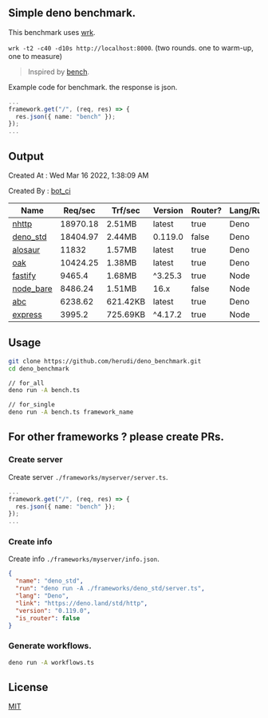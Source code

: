 ## Simple deno benchmark.
This benchmark uses [wrk](https://github.com/wg/wrk).

`wrk -t2 -c40 -d10s http://localhost:8000`. (two rounds. one to warm-up, one to measure)

> Inspired by [bench](https://github.com/denosaurs/bench).

Example code for benchmark. the response is json.
```ts
...
framework.get("/", (req, res) => {
  res.json({ name: "bench" });
});
...
```

## Output
Created At : Wed Mar 16 2022, 1:38:09 AM

Created By : [bot_ci](https://github.com/herudi/deno_benchmarks/commits?author=github-actions%5Bbot%5D)

|Name|Req/sec|Trf/sec|Version|Router?|Lang/Runtime|
|----|----|----|----|----|----|
|[nhttp](https://github.com/nhttp/nhttp)|18970.18|2.51MB|latest|true|Deno|
|[deno_std](https://deno.land/std/http)|18404.97|2.44MB|0.119.0|false|Deno|
|[alosaur](https://github.com/alosaur/alosaur)|11832|1.57MB|latest|true|Deno|
|[oak](https://github.com/oakserver/oak)|10424.25|1.38MB|latest|true|Deno|
|[fastify](https://github.com/fastify/fastify)|9465.4|1.68MB|^3.25.3|true|Node|
|[node_bare](https://nodejs.org)|8486.24|1.51MB|16.x|false|Node|
|[abc](https://deno.land/x/abc)|6238.62|621.42KB|latest|true|Deno|
|[express](https://github.com/expressjs/express)|3995.2|725.69KB|^4.17.2|true|Node|


## Usage
```bash
git clone https://github.com/herudi/deno_benchmark.git
cd deno_benchmark

// for_all
deno run -A bench.ts

// for_single
deno run -A bench.ts framework_name
```
## For other frameworks ? please create PRs.
### Create server
Create server `./frameworks/myserver/server.ts`.
```ts
...
framework.get("/", (req, res) => {
  res.json({ name: "bench" });
});
...
```
### Create info
Create info `./frameworks/myserver/info.json`.
```json
{
  "name": "deno_std",
  "run": "deno run -A ./frameworks/deno_std/server.ts",
  "lang": "Deno",
  "link": "https://deno.land/std/http",
  "version": "0.119.0",
  "is_router": false
}
```
### Generate workflows.
```bash
deno run -A workflows.ts
```
## License

[MIT](LICENSE)

